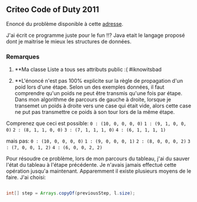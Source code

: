## Criteo Code of Duty 2011

Enoncé du problème disponible à cette [adresse](http://www.guillaumeleone.fr/doc/COD_1_enonce.pdf).

J'ai écrit ce programme juste pour le fun !!? Java etait le langage proposé dont je maitrise le mieux les structures de données.

### Remarques

1. **Ma classe Liste a tous ses attributs public :( #iknowitsbad

2. **L'énoncé n'est pas 100% explicite sur la règle de propagation d'un poid lors d'une étape. Selon un des exemples données, il faut comprendre qu'un poids ne peut être transmis qu'une fois par étape. Dans mon algorithme de parcours de gauche à droite, lorsque je transemet un poids à droite vers une case qui était vide, alors cette case ne put pas transmettre ce poids à son tour lors de la même étape.

Comprenez que ceci est possible:
`0 : (10, 0, 0, 0, 0)`
`1 : (9, 1, 0, 0, 0)`
`2 : (8, 1, 1, 0, 0)`
`3 : (7, 1, 1, 1, 0)`
`4 : (6, 1, 1, 1, 1)`


mais pas:
`0 : (10, 0, 0, 0, 0)`
`1 : (9, 0, 0, 0, 1)`
`2 : (8, 0, 0, 0, 2)`
`3 : (7, 0, 0, 1, 2)`
`4 : (6, 0, 0, 2, 2)`

Pour résoudre ce problème, lors de mon parcours du tableau, j'ai du sauver l'état du tableau à l'étape précédente. Je n'avais jamais effectué cette opération jusqu'a maintenant. Apparemment il existe plusieurs moyens de le faire. J'ai choisi:

``` java copie d'un tableau start:51 mark:51

int[] step = Arrays.copyOf(previousStep, l.size);

```
